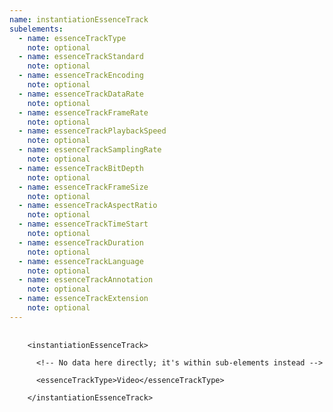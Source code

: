 ```yaml
---
name: instantiationEssenceTrack
subelements:
  - name: essenceTrackType
    note: optional
  - name: essenceTrackStandard
    note: optional
  - name: essenceTrackEncoding
    note: optional
  - name: essenceTrackDataRate
    note: optional
  - name: essenceTrackFrameRate
    note: optional
  - name: essenceTrackPlaybackSpeed
    note: optional
  - name: essenceTrackSamplingRate
    note: optional
  - name: essenceTrackBitDepth
    note: optional
  - name: essenceTrackFrameSize
    note: optional
  - name: essenceTrackAspectRatio
    note: optional
  - name: essenceTrackTimeStart
    note: optional
  - name: essenceTrackDuration
    note: optional
  - name: essenceTrackLanguage
    note: optional
  - name: essenceTrackAnnotation
    note: optional
  - name: essenceTrackExtension
    note: optional
---
```


<pre>
  <code>
    &lt;instantiationEssenceTrack&gt;<br>
      &lt;!-- No data here directly; it's within sub-elements instead --&gt;<br>
      &lt;essenceTrackType&gt;Video&lt;/essenceTrackType&gt;<br>
    &lt;/instantiationEssenceTrack&gt;<br>
  </code>
</pre>

